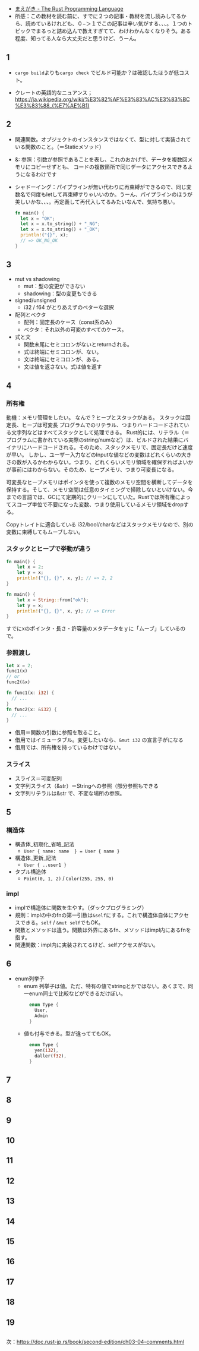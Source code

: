 - [まえがき - The Rust Programming Language](https://doc.rust-jp.rs/book/second-edition/)
- 所感：この教材を読む前に、すでに２つの記事・教材を流し読みしてるから、読めているけれども、０−＞１でこの記事は辛い気がする、、、。１つのトピックでまるっと詰め込んで教えすぎてて、わけわかんなくなりそう。ある程度、知ってる人なら大丈夫だと思うけど、うーん。

## 1

- `cargo build`よりも`cargo check` でビルド可能か？は確認したほうが低コスト。

- クレートの英語的なニュアンス；https://ja.wikipedia.org/wiki/%E3%82%AF%E3%83%AC%E3%83%BC%E3%83%88_(%E7%AE%B1)

## 2

- 関連関数。オブジェクトのインスタンスではなくて、型に対して実装されている関数のこと。（＝Staticメソッド）
- &: 参照：引数が参照であることを表し、これのおかげで、データを複数回メモリにコピーせずとも、 コードの複数箇所で同じデータにアクセスできるようになるわけです

- シャドーイング：パイプラインが無い代わりに再束縛ができるので、同じ変数名で何度もletして再束縛すりゃいいのか。うーん、パイプラインのほうが美しいかな、、、。再定義して再代入してるみたいなんで、気持ち悪い。
  ```rust
  fn main() {
    let x = "OK";
    let x = x.to_string() + "_NG";
    let x = x.to_string() + "_OK";
    println!("{}", x);
    // => OK_NG_OK
  }
  ```

## 3

- mut vs shadowing
  - mut：型の変更ができない
  - shadowing：型の変更もできる
- signed/unsigned
  - i32 / f64 がとりあえずのベターな選択
- 配列とベクタ
  - 配列：固定長のケース（const系のみ）
  - ベクタ：それ以外の可変のすべてのケース。
- 式と文
  - 関数末尾にセミコロンがないとreturnされる。
  - 式は終端にセミコロンが、ない。
  - 文は終端にセミコロンが、ある。
  - 文は値を返さない。式は値を返す

## 4

### 所有権

動機：メモリ管理をしたい。
なんで？ヒープとスタックがある。
スタックは固定長、ヒープは可変長
プログラムでのリテラル、つまりハードコードされている文字列などはすべてスタックとして処理できる。
Rust的には、リテラル（＝プログラムに書かれている実際のstring/numなど）は、ビルドされた結果にバイナリにハードコードされる。そのため、スタックメモリで、固定長だけど速度が早い。
しかし、ユーザー入力などのInputな値などの変数はどれくらいの大きさの数が入るかわからない。つまり、どれくらいメモリ領域を確保すればよいかが事前にはわからない。そのため、ヒープメモリ、つまり可変長になる。

可変長なヒープメモリはポインタを使って複数のメモリ空間を横断してデータを保持する。そして、メモリ空間は任意のタイミングで掃除しないといけない。今までの言語では、GCにて定期的にクリーンにしていた。Rustでは所有権によってスコープ単位で不要になった変数、つまり使用しているメモリ領域をdropする。

Copyトレイトに適合している i32/bool/charなどはスタックメモリなので、別の変数に束縛してもムーブしない。

### スタックとヒープで挙動が違う

```rust
fn main() {
    let x = 2;
    let y = x;
    println!("{}, {}", x, y); // => 2, 2 
}
```

```rust
fn main() {
    let x = String::from("ok");
    let y = x;
    println!("{}, {}", x, y); // => Error 
}
```
すでにxのポインタ・長さ・許容量のメタデータをｙに「ムーブ」しているので。

### 参照渡し

```rust
let x = 2;
func1(x)
// or
func2(&x)

fn func1(x: i32) {
  // ...
}
fn func2(x: &i32) {
  // ...
}
```

- 借用＝関数の引数に参照を取ること。
- 借用ではイミュータブル。変更したいなら、`&mut i32` の宣言子がになる
- 借用では、所有権を持っているわけではない。

### スライス

- スライス＝可変配列
- 文字列スライス（&str）＝Stringへの参照（部分参照もできる
- 文字列リテラルは&str で、不変な場所の参照。

## 5

### 構造体

- 構造体_初期化_省略_記法
  - `User { name: name  } = User { name }`
- 構造体_更新_記法
  - `User { ..user1 }`
- タプル構造体
  - `Point(0, 1, 2)` / `Color(255, 255, 0)`

### impl

- implで構造体に関数を生やす。（ダックプログラミング）
- 規則：implの中のfnの第一引数は`&self`にする。これで構造体自体にアクセスできる。`self` / `&mut self`でもOK。
- 関数とメソッドは違う。関数は外界にあるfn、メソッドはimpl内にあるfnを指す。
- 関連関数：impl内に実装されてるけど、selfアクセスがない。

## 6

- enum列挙子
  - enum 列挙子は値。ただ、特有の値でstringとかではない。あくまで、同一enum同士で比較などができるだけぽい。
    ```rust
      enum Type {
        User,
        Admin
      }
    ```
  - 値も付与できる。型が違っててもOK。
    ```rust
      enum Type {
        yen(i32),
        daller(f32),
      }
    ```
## 7
## 8
## 9
## 10
## 11
## 12
## 13
## 14
## 15
## 16
## 17
## 18
## 19

## 
次：https://doc.rust-jp.rs/book/second-edition/ch03-04-comments.html